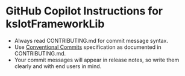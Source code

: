 # GitHub Copilot Instructions for ksIotFrameworkLib

- Always read CONTRIBUTING.md for commit message syntax.
- Use [Conventional Commits](https://www.conventionalcommits.org/) specification as documented in CONTRIBUTING.md.
- Your commit messages will appear in release notes, so write them clearly and with end users in mind.
